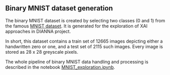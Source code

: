 ## Binary MNIST dataset generation

The binary MNIST dataset is created by selecting two classes (0 and 1) from the famous [MNIST dataset](http://yann.lecun.com/exdb/mnist/). It is generated for the exploration of XAI approaches in DIANNA project. 

In short, this dataset contains a train set of 12665 images depicting either a handwritten zero or one, and a test set of 2115 such images. Every image is stored as 28 x 28 greyscale pixels.

The whole pipeline of binary MNIST data handling and processing is described in the notebook [MNIST_exploration.ipynb](MNIST_exploration.ipynb).
